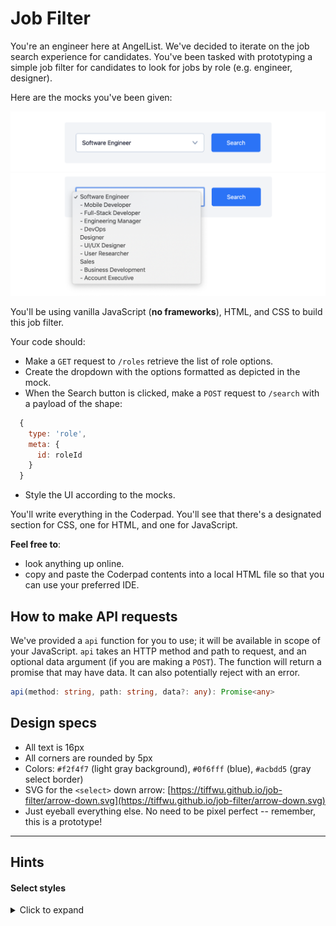 # Job Filter

You're an engineer here at AngelList. We've decided to iterate on the job search experience for candidates. You've been tasked with prototyping a simple job filter for candidates to look for jobs by role (e.g. engineer, designer).

Here are the mocks you've been given:

<img src="mock.png" width="700" />
<img src="expanded.png" width="700" />

You'll be using vanilla JavaScript (**no frameworks**), HTML, and CSS to build this job filter.

Your code should:
- Make a `GET` request to `/roles` retrieve the list of role options.
- Create the dropdown with the options formatted as depicted in the mock.
- When the Search button is clicked, make a `POST` request to `/search` with a payload of the shape:
```javascript
  {
    type: 'role',
    meta: {
      id: roleId
    }
  }
```
- Style the UI according to the mocks.

You'll write everything in the Coderpad. You'll see that there's a designated section for CSS, one for HTML, and one for JavaScript.

**Feel free to**:
- look anything up online.
- copy and paste the Coderpad contents into a local HTML file so that you can use your preferred IDE.

## How to make API requests

We've provided a `api` function for you to use; it will be available in scope of your JavaScript. `api` takes an HTTP method and path to request, and an optional data argument (if you are making a `POST`). The function will return a promise that may have data. It can also potentially reject with an error.

```typescript
api(method: string, path: string, data?: any): Promise<any>
```

## Design specs

- All text is 16px
- All corners are rounded by 5px
- Colors: `#f2f4f7` (light gray background), `#0f6fff` (blue), `#acbdd5` (gray select border)
- SVG for the `<select>` down arrow: [https://tiffwu.github.io/job-filter/arrow-down.svg](https://tiffwu.github.io/job-filter/arrow-down.svg)
- Just eyeball everything else. No need to be pixel perfect -- remember, this is a prototype!

---

## Hints

#### Select styles
<details>
  <summary>Click to expand</summary>

  A stylesheet is provided to help with styling the `<select>` element: [https://tiffwu.github.io/job-filter/style.css](https://tiffwu.github.io/job-filter/style.css). Import this stylesheet into the page and do the remainder of the styles. Feel free to look at the contents of the CSS file.
</details>
